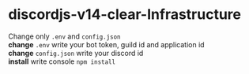 # discordjs-v14-clear-Infrastructure

Change only `.env` and `config.json`
<br>
**change** `.env` write your bot token, guild id and application id<br>**change** `config.json` write your discord id<br>
**install** write console ```npm install```
